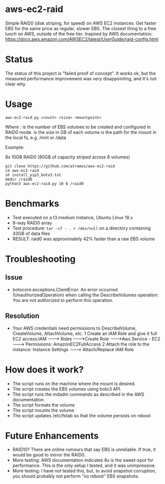 # aws-ec2-raid
Simple RAID0 (disk striping, for speed) on AWS EC2 instances. Get faster EBS for the same price as regular, slower EBS. The closest thing to a free lunch on AWS, outside of the free tier. Inspired by AWS documentation: https://docs.aws.amazon.com/AWSEC2/latest/UserGuide/raid-config.html

# Status
The status of this project is "failed proof of concept". It works ok, but the measured performance improvement
was very disappointing, and it's not clear why. 

# Usage
```
aws-ec2-raid.py <count> <size> <mountpoint>
```
Where :
<count> is the number of EBS volumes to be created and configured in RAID0 mode.
<size> is the size in GB of each volume
<mountpoint> is the path for the mount in the local fs, e.g. /mnt or /data

Example:

8x 10GB RAID0 (80GB of capacity striped across 8 volumes)
```
git clone https://github.com/atramos/aws-ec2-raid 
cd aws-ec2-raid
sh install_pip3_boto3.txt
mkdir /raid0
python3 aws-ec2-raid.py 10 8 /raid0

```

# Benchmarks

- Test executed on a t3.medium instance, Ubuntu Linux 18.x
- 8-way RAID0 array 
- Test procedure: ```tar -cf - . > /dev/null``` on a directory containing 43GB of data files
- RESULT: raid0 was approximately 42% faster than a raw EBS volume

# Troubleshooting

## Issue
- botocore.exceptions.ClientError: An error occurred (UnauthorizedOperation) when calling the DescribeVolumes operation: You are not authorized to perform this operation.

## Resolution
- Your AWS credentials need permissions to DescribeVolume, CreateVolume, AttachVolume, etc.
1 Create an IAM Role and give it full EC2 access:IAM ---> Roles --->Create Role --->Aws Service - EC2 ---> Permissions: AmazonEC2FullAccess
2 Attach the role to the instance: Instance Settings ---> Attach/Replace IAM Role

# How does it work?

- The script runs on the machine where the mount is desired.
- The script creates the EBS volumes using boto3 API.
- The script runs the mdadm commands as described in the AWS documentation.
- The script formats the volume
- The script mounts the volume
- The script updates /etc/fstab so that the volume persists on reboot

# Future Enhancements

- RAID10? There are online rumours that say EBS is unreliable. If true, it would be good to mirror the RAID0.
- More testing: AWS documentation indicates 8x is the sweet-spot for performance. This is the only setup I tested, and it was unimpressive.
- More testing: I have not tested this, but, to avoid snapshot corruption, you should probably not perform "no reboot" EBS snapshots.

